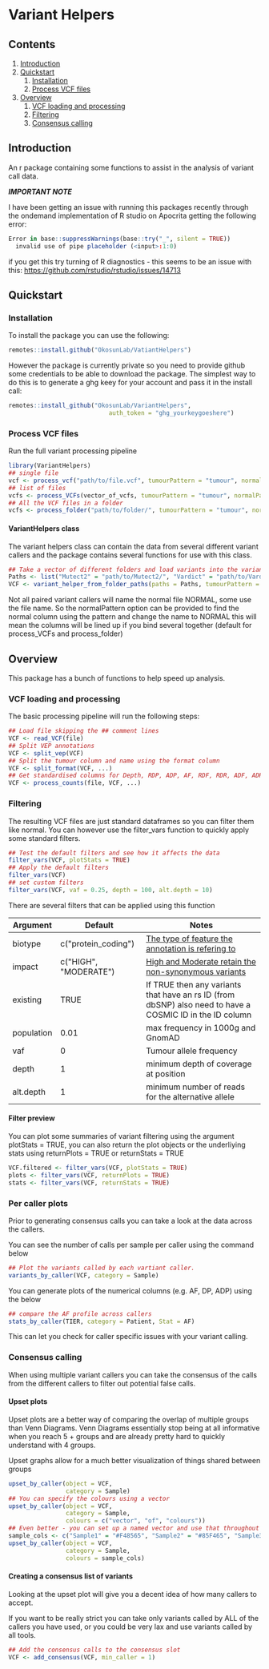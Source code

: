 # Variant Helpers

## Contents

1. [Introduction](#introduction)
2. [Quickstart](#quickstart)
    1. [Installation](#installation)
    2. [Process VCF files](#process-vcf-files)
3. [Overview](#overview)
    1. [VCF loading and processing](#vcf-loading-and-processing)
    2. [Filtering](#filtering)
    3. [Consensus calling](#Consensus-calling)

## Introduction

An r package containing some functions to assist in the analysis of variant call data.

***IMPORTANT NOTE***

I have been getting an issue with running this packages recently through the ondemand implementation of R studio on Apocrita getting the following error:

```r
Error in base::suppressWarnings(base::try("_", silent = TRUE))
  invalid use of pipe placeholder (<input>:1:0)
```

if you get this try turning of R diagnostics - this seems to be an issue with this: https://github.com/rstudio/rstudio/issues/14713

## Quickstart

### Installation

To install the package you can use the following:

```r
remotes::install.github("OkosunLab/VatiantHelpers")
```

However the package is currently private so you need to provide github some credentials to be able to download the package. The simplest way to do this is to generate a ghg keey for your account and pass it in the install call:

```r
remotes::install_github("OkosunLab/VariantHelpers",
                            auth_token = "ghg_yourkeygoeshere")
```

### Process VCF files

Run the full variant processing pipeline

```r
library(VariantHelpers)
## single file
vcf <- process_vcf("path/to/file.vcf", tumourPattern = "tumour", normalPattern = "normal")
## list of files
vcfs <- process_VCFs(vector_of_vcfs, tumourPattern = "tumour", normalPattern = "normal")
## All the VCF files in a folder
vcfs <- process_folder("path/to/folder/", tumourPattern = "tumour", normalPattern = "normal")
```

#### VariantHelpers class

The variant helpers class can contain the data from several different variant callers and the package contains several functions for use with this class.

```r
## Take a vector of different folders and load variants into the variant helper class
Paths <- list("Mutect2" = "path/to/Mutect2/", "Vardict" = "path/to/Vardict/")
VCF <- variant_helper_from_folder_paths(paths = Paths, tumourPattern = "tumour", normalPattern = "normal")
```

Not all paired variant callers will name the normal file NORMAL, some use the file name. So the normalPattern option can be provided to find the normal column using the pattern and change the name to NORMAL this will mean the columns will be lined up if you bind several together (default for process_VCFs and process_folder)

## Overview

This package has a bunch of functions to help speed up analysis.

### VCF loading and processing

The basic processing pipeline will run the following steps:

```r
## Load file skipping the ## comment lines
VCF <- read_VCF(file)
## Split VEP annotations
VCF <- split_vep(VCF)
## Split the tumour column and name using the format column
VCF <- split_format(VCF, ...)
## Get standardised columns for Depth, RDP, ADP, AF, RDF, RDR, ADF, ADR
VCF <- process_counts(file, VCF, ...)
```

### Filtering

The resulting VCF files are just standard dataframes so you can filter them like normal. You can however use the filter_vars function to quickly apply some standard filters.

```r
## Test the default filters and see how it affects the data
filter_vars(VCF, plotStats = TRUE)
## Apply the default filters
filter_vars(VCF)
## set custom filters
filter_vars(VCF, vaf = 0.25, depth = 100, alt.depth = 10)
```

There are several filters that can be applied using this function

Argument | Default | Notes
--- | --- | ---
biotype | c("protein_coding") | [The type of feature the annotation is refering to](https://www.ensembl.org/info/genome/genebuild/biotypes.html)
impact | c("HIGH", "MODERATE") | [High and Moderate retain the non-synonymous variants](https://www.ensembl.org/info/genome/variation/prediction/predicted_data.html)
existing | TRUE | If TRUE then any variants that have an rs ID (from dbSNP) also need to have a COSMIC ID in the ID column
population | 0.01 | max frequency in 1000g and GnomAD
vaf | 0 | Tumour allele frequency
depth | 1 | minimum depth of coverage at position
alt.depth | 1 | minimum number of reads for the alternative allele

#### Filter preview

You can plot some summaries of variant filtering using the argument plotStats = TRUE, you can also return the plot objects or the underliying stats using returnPlots = TRUE or returnStats = TRUE

```r
VCF.filtered <- filter_vars(VCF, plotStats = TRUE)
plots <- filter_vars(VCF, returnPlots = TRUE)
stats <- filter_vars(VCF, returnStats = TRUE)
```

### Per caller plots

Prior to generating consensus calls you can take a look at the data across the callers.

You can see the number of calls per sample per caller using the command below

```r
## Plot the variants called by each vartiant caller.
variants_by_caller(VCF, category = Sample)
```

You can generate plots of the numerical columns (e.g. AF, DP, ADP) using the below

```r
## compare the AF profile across callers
stats_by_caller(TIER, category = Patient, Stat = AF)
```

This can let you check for caller specific issues with your variant calling.

### Consensus calling

When using multiple variant callers you can take the consensus of the calls from the different callers to filter out potential false calls.

#### Upset plots

Upset plots are a better way of comparing the overlap of multiple groups than Venn Diagrams. Venn Diagrams essentially stop being at all informative when you reach 5 + groups and are already pretty hard to quickly understand with 4 groups.

Upset graphs allow for a much better visualization of things shared between groups

```r
upset_by_caller(object = VCF, 
                category = Sample)
## You can specify the colours using a vector
upset_by_caller(object = VCF, 
                category = Sample,
                colours = c("vector", "of", "colours"))
## Even better - you can set up a named vector and use that throughout your code to standardise colours
sample_cols <- c("Sample1" = "#F48565", "Sample2" = "#85F465", "Sample3" = "#8565F4")
upset_by_caller(object = VCF, 
                category = Sample,
                colours = sample_cols)
```

#### Creating a consensus list of variants

Looking at the upset plot will give you a decent idea of how many callers to accept.

If you want to be really strict you can take only variants called by ALL of the callers you have used, or you could be very lax and use variants called by all tools. 

```r
## Add the consensus calls to the consensus slot
VCF <- add_consensus(VCF, min_caller = 1)
```
